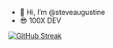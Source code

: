 - 👋 Hi, I’m @steveaugustine
- 😎 100X DEV


<!---
steveaugustine/steveaugustine is a ✨ special ✨ repository because its `README.md` (this file) appears on your GitHub profile.
You can click the Preview link to take a look at your changes.
--->

[![GitHub Streak](https://streak-stats.demolab.com?user=steveaugustine&theme=radical)](https://git.io/streak-stats)
